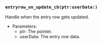### `entryrow_on_update_cb(ptr:userData:)`

Handle when the entry row gets updated.
- Parameters:
  - ptr: The pointer.
  - userData: The entry row data.
